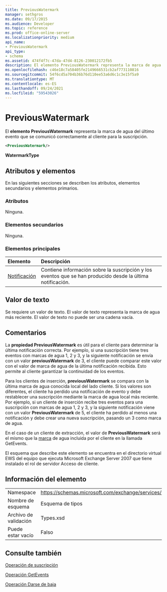 ```yaml
---
title: PreviousWatermark
manager: sethgros
ms.date: 09/17/2015
ms.audience: Developer
ms.topic: reference
ms.prod: office-online-server
ms.localizationpriority: medium
api_name:
- PreviousWatermark
api_type:
- schema
ms.assetid: 474f4f7c-47da-47d4-8126-230012172fb5
description: El elemento PreviousWatermark representa la marca de agua del último evento que se comunicó correctamente al cliente para la suscripción.
ms.openlocfilehash: c46e18c7a58405fe2149666531cb2af773110816
ms.sourcegitcommit: 54f6cd5a704b36b76d110ee53a6d6c1c3e15f5a9
ms.translationtype: MT
ms.contentlocale: es-ES
ms.lasthandoff: 09/24/2021
ms.locfileid: "59543026"
---
```

# <a name="previouswatermark"></a>PreviousWatermark

El **elemento PreviousWatermark** representa la marca de agua del último evento que se comunicó correctamente al cliente para la suscripción. 
  
```xml
<PreviousWatermark/>
```

 **WatermarkType**
## <a name="attributes-and-elements"></a>Atributos y elementos

En las siguientes secciones se describen los atributos, elementos secundarios y elementos primarios.
  
### <a name="attributes"></a>Atributos

Ninguna.
  
### <a name="child-elements"></a>Elementos secundarios

Ninguna.
  
### <a name="parent-elements"></a>Elementos principales

|**Elemento**|**Descripción**|
|:-----|:-----|
|[Notificación](notification-ex15websvcsotherref.md) <br/> |Contiene información sobre la suscripción y los eventos que se han producido desde la última notificación.  <br/> |
   
## <a name="text-value"></a>Valor de texto

Se requiere un valor de texto. El valor de texto representa la marca de agua más reciente. El valor de texto no puede ser una cadena vacía.
  
## <a name="remarks"></a>Comentarios

La **propiedad PreviousWatermark** es útil para el cliente para determinar la última notificación correcta. Por ejemplo, si una suscripción tiene tres eventos con marcas de agua 1, 2 y 3, y la siguiente notificación se envía con un valor **previousWatermark** de 3, el cliente puede comparar este valor con el valor de marca de agua de la última notificación recibida. Esto permite al cliente garantizar la continuidad de los eventos. 
  
Para los clientes de inserción, **previousWatermark** se compara con la última marca de agua conocida local del lado cliente. Si los valores son diferentes, el cliente ha perdido una notificación de evento y debe restablecer una suscripción mediante la marca de agua local más reciente. Por ejemplo, si un cliente de inserción recibe tres eventos para una suscripción con marcas de agua 1, 2 y 3, y la siguiente notificación viene con un valor **PreviousWatermark** de 5, el cliente ha perdido al menos una notificación y debe crear una nueva suscripción, pasando un 3 como marca de agua. 
  
En el caso de un cliente de extracción, el valor de **PreviousWatermark** será el mismo que la [marca](watermark.md) de agua incluida por el cliente en la llamada GetEvents. 
  
El esquema que describe este elemento se encuentra en el directorio virtual EWS del equipo que ejecuta Microsoft Exchange Server 2007 que tiene instalado el rol de servidor Acceso de cliente.
  
## <a name="element-information"></a>Información del elemento

|||
|:-----|:-----|
|Namespace  <br/> |https://schemas.microsoft.com/exchange/services/2006/types  <br/> |
|Nombre de esquema  <br/> |Esquema de tipos  <br/> |
|Archivo de validación  <br/> |Types.xsd  <br/> |
|Puede estar vacío  <br/> |Falso  <br/> |
   
## <a name="see-also"></a>Consulte también



[Operación de suscripción](subscribe-operation.md)
  
[Operación GetEvents](getevents-operation.md)
  
[Operación Darse de baja](unsubscribe-operation.md)

